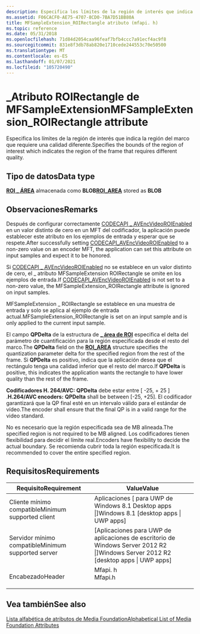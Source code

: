 ```yaml
---
description: Especifica los límites de la región de interés que indica la región del marco que requiere una calidad diferente.
ms.assetid: F06CACF0-AE75-4707-8CD0-7BA7D51BB80A
title: MFSampleExtension_ROIRectangle atributo (mfapi. h)
ms.topic: reference
ms.date: 05/31/2018
ms.openlocfilehash: 71d84d2054caa96feaf7bfb4ccc7a91ecf4ac9f8
ms.sourcegitcommit: 831e8f3db78ab820e1710cede244553c70e50500
ms.translationtype: MT
ms.contentlocale: es-ES
ms.lasthandoff: 01/07/2021
ms.locfileid: "105720490"
---
```

# <a name="mfsampleextension_roirectangle-attribute"></a><span data-ttu-id="3897f-103">\_Atributo ROIRectangle de MFSampleExtension</span><span class="sxs-lookup"><span data-stu-id="3897f-103">MFSampleExtension\_ROIRectangle attribute</span></span>

<span data-ttu-id="3897f-104">Especifica los límites de la región de interés que indica la región del marco que requiere una calidad diferente.</span><span class="sxs-lookup"><span data-stu-id="3897f-104">Specifies the bounds of the region of interest which indicates the region of the frame that requires different quality.</span></span>

## <a name="data-type"></a><span data-ttu-id="3897f-105">Tipo de datos</span><span class="sxs-lookup"><span data-stu-id="3897f-105">Data type</span></span>

<span data-ttu-id="3897f-106">**[**ROI \_ ÁREA**](/windows/desktop/api/mfapi/ns-mfapi-roi_area)** almacenada como **BLOB**</span><span class="sxs-lookup"><span data-stu-id="3897f-106">**[**ROI\_AREA**](/windows/desktop/api/mfapi/ns-mfapi-roi_area)** stored as **BLOB**</span></span>

## <a name="remarks"></a><span data-ttu-id="3897f-107">Observaciones</span><span class="sxs-lookup"><span data-stu-id="3897f-107">Remarks</span></span>

<span data-ttu-id="3897f-108">Después de configurar correctamente [CODECAPI \_ AVEncVideoROIEnabled](codecapi-avencvideoroienabled.md) en un valor distinto de cero en un MFT del codificador, la aplicación puede establecer este atributo en los ejemplos de entrada y esperar que se respete.</span><span class="sxs-lookup"><span data-stu-id="3897f-108">After successfully setting [CODECAPI\_AVEncVideoROIEnabled](codecapi-avencvideoroienabled.md) to a non-zero value on an encoder MFT, the application can set this attribute on input samples and expect it to be honored.</span></span>

<span data-ttu-id="3897f-109">Si [CODECAPI \_ AVEncVideoROIEnabled](codecapi-avencvideoroienabled.md) no se establece en un valor distinto de cero, el \_ atributo MFSampleExtension ROIRectangle se omite en los ejemplos de entrada.</span><span class="sxs-lookup"><span data-stu-id="3897f-109">If [CODECAPI\_AVEncVideoROIEnabled](codecapi-avencvideoroienabled.md) is not set to a non-zero value, the MFSampleExtension\_ROIRectangle attribute is ignored on input samples.</span></span>

<span data-ttu-id="3897f-110">MFSampleExtension \_ ROIRectangle se establece en una muestra de entrada y solo se aplica al ejemplo de entrada actual.</span><span class="sxs-lookup"><span data-stu-id="3897f-110">MFSampleExtension\_ROIRectangle is set on an input sample and is only applied to the current input sample.</span></span>

<span data-ttu-id="3897f-111">El campo **QPDelta** de la estructura de [**\_ área de ROI**](/windows/desktop/api/mfapi/ns-mfapi-roi_area) especifica el delta del parámetro de cuantificación para la región especificada desde el resto del marco.</span><span class="sxs-lookup"><span data-stu-id="3897f-111">The **QPDelta** field on the [**ROI\_AREA**](/windows/desktop/api/mfapi/ns-mfapi-roi_area) structure specifies the quantization parameter delta for the specified region from the rest of the frame.</span></span> <span data-ttu-id="3897f-112">Si **QPDelta** es positivo, indica que la aplicación desea que el rectángulo tenga una calidad inferior que el resto del marco.</span><span class="sxs-lookup"><span data-stu-id="3897f-112">If **QPDelta** is positive, this indicates the application wants the rectangle to have lower quality than the rest of the frame.</span></span>

<span data-ttu-id="3897f-113">**Codificadores H. 264/AVC:** **QPDelta** debe estar entre \[ -25, + 25 \] .</span><span class="sxs-lookup"><span data-stu-id="3897f-113">**H.264/AVC encoders:** **QPDelta** shall be between \[-25, +25\].</span></span> <span data-ttu-id="3897f-114">El codificador garantizará que la QP final esté en un intervalo válido para el estándar de vídeo.</span><span class="sxs-lookup"><span data-stu-id="3897f-114">The encoder shall ensure that the final QP is in a valid range for the video standard.</span></span>

<span data-ttu-id="3897f-115">No es necesario que la región especificada sea de MB alineada.</span><span class="sxs-lookup"><span data-stu-id="3897f-115">The specified region is not required to be MB aligned.</span></span> <span data-ttu-id="3897f-116">Los codificadores tienen flexibilidad para decidir el límite real.</span><span class="sxs-lookup"><span data-stu-id="3897f-116">Encoders have flexibility to decide the actual boundary.</span></span> <span data-ttu-id="3897f-117">Se recomienda cubrir toda la región especificada.</span><span class="sxs-lookup"><span data-stu-id="3897f-117">It is recommended to cover the entire specified region.</span></span>

## <a name="requirements"></a><span data-ttu-id="3897f-118">Requisitos</span><span class="sxs-lookup"><span data-stu-id="3897f-118">Requirements</span></span>



| <span data-ttu-id="3897f-119">Requisito</span><span class="sxs-lookup"><span data-stu-id="3897f-119">Requirement</span></span> | <span data-ttu-id="3897f-120">Value</span><span class="sxs-lookup"><span data-stu-id="3897f-120">Value</span></span> |
|-------------------------------------|------------------------------------------------------------------------------------|
| <span data-ttu-id="3897f-121">Cliente mínimo compatible</span><span class="sxs-lookup"><span data-stu-id="3897f-121">Minimum supported client</span></span><br/> | <span data-ttu-id="3897f-122">Aplicaciones \[ para UWP de Windows 8.1 Desktop apps \|\]</span><span class="sxs-lookup"><span data-stu-id="3897f-122">Windows 8.1 \[desktop apps \| UWP apps\]</span></span><br/>                                |
| <span data-ttu-id="3897f-123">Servidor mínimo compatible</span><span class="sxs-lookup"><span data-stu-id="3897f-123">Minimum supported server</span></span><br/> | <span data-ttu-id="3897f-124">\[Aplicaciones para UWP de aplicaciones de escritorio de Windows Server 2012 R2 \|\]</span><span class="sxs-lookup"><span data-stu-id="3897f-124">Windows Server 2012 R2 \[desktop apps \| UWP apps\]</span></span><br/>                     |
| <span data-ttu-id="3897f-125">Encabezado</span><span class="sxs-lookup"><span data-stu-id="3897f-125">Header</span></span><br/>                   | <dl> <span data-ttu-id="3897f-126"><dt>Mfapi. h</dt></span><span class="sxs-lookup"><span data-stu-id="3897f-126"><dt>Mfapi.h</dt></span></span> </dl> |



## <a name="see-also"></a><span data-ttu-id="3897f-127">Vea también</span><span class="sxs-lookup"><span data-stu-id="3897f-127">See also</span></span>

<dl> <dt>

[<span data-ttu-id="3897f-128">Lista alfabética de atributos de Media Foundation</span><span class="sxs-lookup"><span data-stu-id="3897f-128">Alphabetical List of Media Foundation Attributes</span></span>](alphabetical-list-of-media-foundation-attributes.md)
</dt> </dl>

 

 




